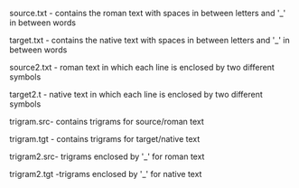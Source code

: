 source.txt - contains the roman text with spaces in between letters and '_' in between words


target.txt - contains the native text with spaces in between letters and '_' in between words


source2.txt - roman text  in which each line is enclosed by two different symbols


target2.t - native text in which each line is enclosed by two different symbols


trigram.src- contains trigrams for source/roman text


trigram.tgt - contains trigrams for target/native text


trigram2.src- trigrams enclosed by '_' for roman text



trigram2.tgt -trigrams enclosed by '_' for native text
